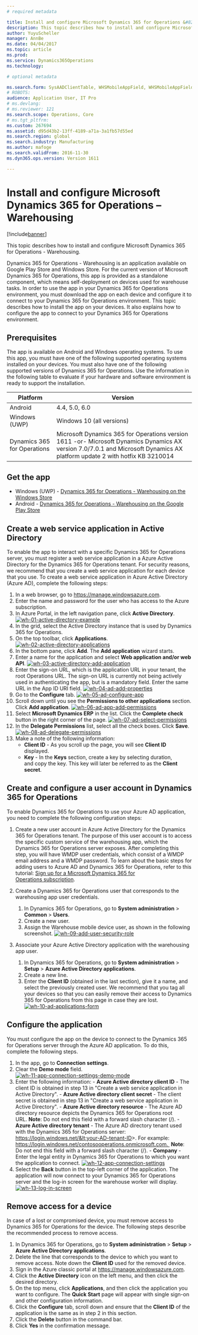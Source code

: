 ```yaml
---
# required metadata

title: Install and configure Microsoft Dynamics 365 for Operations &#8211; Warehousing
description: This topic describes how to install and configure Microsoft Dynamics 365 for Operations - Warehousing.
author: YuyuScheller
manager: AnnBe
ms.date: 04/04/2017
ms.topic: article
ms.prod: 
ms.service: Dynamics365Operations
ms.technology: 

# optional metadata

ms.search.form: SysAADClientTable, WHSMobileAppField, WHSMobileAppFieldPriority, WHSRFMenu, WHSRFMenuItem, WHSWorker
# ROBOTS: 
audience: Application User, IT Pro
# ms.devlang: 
# ms.reviewer: 121
ms.search.scope: Operations, Core
# ms.tgt_pltfrm: 
ms.custom: 267694
ms.assetid: d95d43b2-13ff-4189-a71a-3a1fb57d55ed
ms.search.region: global
ms.search.industry: Manufacturing
ms.author: mafoge
ms.search.validFrom: 2016-11-30
ms.dyn365.ops.version: Version 1611

---
```


# Install and configure Microsoft Dynamics 365 for Operations &#8211; Warehousing

[!include[banner](../includes/banner.md)]


This topic describes how to install and configure Microsoft Dynamics 365 for Operations - Warehousing.

Dynamics 365 for Operations - Warehousing is an application available on Google Play Store and Windows Store. For the current version of Microsoft Dynamics 365 for Operations, this app is provided as a standalone component, which means self-deployment on devices used for warehouse tasks. In order to use the app in your Dynamics 365 for Operations environment, you must download the app on each device and configure it to connect to your Dynamics 365 for Operations environment. This topic describes how to install the app on your devices. It also explains how to configure the app to connect to your Dynamics 365 for Operations environment.

## Prerequisites
The app is available on Android and Windows operating systems. To use this app, you must have one of the following supported operating systems installed on your devices. You must also have one of the following supported versions of Dynamics 365 for Operations. Use the information in the following table to evaluate if your hardware and software environment is ready to support the installation.

| Platform                    | Version                                                                                                                                                                     |
|-----------------------------|-----------------------------------------------------------------------------------------------------------------------------------------------------------------------------|
| Android                     | 4.4, 5.0, 6.0                                                                                                                                                               |
| Windows (UWP)               | Windows 10 (all versions)                                                                                                                                                   |
| Dynamics 365 for Operations | Microsoft Dynamics 365 for Operations version 1611 -or- Microsoft Dynamics Dynamics AX version 7.0/7.0.1 and Microsoft Dynamics AX platform update 2 with hotfix KB 3210014 |

## Get the app
-   Windows (UWP) - [Dynamics 365 for Operations - Warehousing on the Windows Store](https://www.microsoft.com/store/apps/9p1bffd5tstm)
-   Android - [Dynamics 365 for Operations - Warehousing on the Google Play Store](https://play.google.com/store/apps/details?id=com.Microsoft.Dynamics365forOperationsWarehousing)

## Create a web service application in Active Directory
To enable the app to interact with a specific Dynamics 365 for Operations server, you must register a web service application in a Azure Active Directory for the Dynamics 365 for Operations tenant. For security reasons, we recommend that you create a web service application for each device that you use. To create a web service application in Azure Active Directory (Azure AD), complete the following steps:

1.  In a web browser, go to <https://manage.windowsazure.com>.
2.  Enter the name and password for the user who has access to the Azure subscription.
3.  In Azure Portal, in the left navigation pane, click **Active Directory**.[](./media/wh-01-active-directory-example.png)[![wh-01-active-directory-example](./media/wh-01-active-directory-example.png)](./media/wh-01-active-directory-example.png)
4.  In the grid, select the Active Directory instance that is used by Dynamics 365 for Operations.
5.  On the top toolbar, click **Applications**. [![wh-02-active-directory-applications](./media/wh-02-active-directory-applications-1024x197.png)](./media/wh-02-active-directory-applications.png)
6.  In the bottom pane, click **Add**. The **Add application** wizard starts.
7.  Enter a name for the application and select **Web application and/or web API**. [![wh-03-active-directory-add-application](./media/wh-03-active-directory-add-application.png)](./media/wh-03-active-directory-add-application.png)
8.  Enter the sign-on URL, which is the application URL in your tenant, the root Operations URL. The sign-on URL is currently not being actively used in authenticating the app, but is a mandatory field. Enter the same URL in the App ID URI field. [![wh-04-ad-add-properties](./media/wh-04-ad-add-properties.png)](./media/wh-04-ad-add-properties.png)
9.  Go to the **Configure** tab. [![wh-05-ad-configure-app](./media/wh-05-ad-configure-app.png)](./media/wh-05-ad-configure-app.png)
10. Scroll down until you see the **Permissions to other applications** section. Click **Add application**. [![wh-06-ad-app-add-permissions](./media/wh-06-ad-app-add-permissions.png)](./media/wh-06-ad-app-add-permissions.png)
11. Select **Microsoft Dynamics ERP** in the list. Click the **Complete check** button in the right corner of the page. [![wh-07-ad-select-permissions](./media/wh-07-ad-select-permissions.png)](./media/wh-07-ad-select-permissions.png)
12. In the **Delegate Permissions** list, select all the check boxes. Click **Save**. [![wh-08-ad-delegate-permissions](./media/wh-08-ad-delegate-permissions.png)](./media/wh-08-ad-delegate-permissions.png)
13. Make a note of the following information:
    -   **Client ID** - As you scroll up the page, you will see **Client ID** displayed.
    -   **Key** - In the **Keys** section, create a key by selecting duration, and copy the key. This key will later be referred to as the **Client secret**.

## Create and configure a user account in Dynamics 365 for Operations
To enable Dynamics 365 for Operations to use your Azure AD application, you need to complete the following configuration steps:

1.  Create a new user account in Azure Active Directory for the Dynamics 365 for Operations tenant. The purpose of this user account is to access the specific custom service of the warehousing app, which the Dynamics 365 for Operations server exposes. After completing this step, you will have WMDP user credentials, which consist of a WMDP email address and a WMDP password. To learn about the basic steps for adding users to Azure AD and Dynamics 365 for Operations, refer to this tutorial: [Sign up for a Microsoft Dynamics 365 for Operations subscription](/dynamics365/operations/dev-itpro/dev-tools/sign-up-preview-subscription).
2.  Create a Dynamics 365 for Operations user that corresponds to the warehousing app user credentials.
    1.  In Dynamics 365 for Operations, go to **System administration** &gt; **Common** &gt; **Users**.
    2.  Create a new user.
    3.  Assign the Warehouse mobile device user, as shown in the following screenshot. [![wh-09-add-user-security-role](./media/wh-09-add-user-security-role.png)](./media/wh-09-add-user-security-role.png)

3.  Associate your Azure Active Directory application with the warehousing app user.
    1.  In Dynamics 365 for Operations, go to **System administration** &gt; **Setup** &gt; **Azure Active Directory applications**.
    2.  Create a new line.
    3.  Enter the **Client ID** (obtained in the last section), give it a name, and select the previously created user. We recommend that you tag all your devices so that you can easily remove their access to Dynamics 365 for Operations from this page in case they are lost. [![wh-10-ad-applications-form](./media/wh-10-ad-applications-form.png)](./media/wh-10-ad-applications-form.png)

## Configure the application
You must configure the app on the device to connect to the Dynamics 365 for Operations server through the Azure AD application. To do this, complete the following steps.

1.  In the app, go to **Connection settings**.
2.  Clear the **Demo mode** field. [![wh-11-app-connection-settings-demo-mode](./media/wh-11-app-connection-settings-demo-mode-169x300.png)](./media/wh-11-app-connection-settings-demo-mode.png)
3.  Enter the following information: - **Azure Active directory client ID** - The client ID is obtained in step 13 in "Create a web service application in Active Directory". - **Azure Active directory client secret** - The client secret is obtained in step 13 in "Create a web service application in Active Directory". - **Azure Active directory resource** - The Azure AD directory resource depicts the Dynamics 365 for Operations root URL. **Note**: Do not end this field with a forward slash character (/). - **Azure Active directory tenant** - The Azure AD directory tenant used with the Dynamics 365 for Operations server: https://login.windows.net/&lt;your-AD-tenant-ID&gt;. For example: https://login.windows.net/contosooperations.onmicrosoft.com. 
**Note**: Do not end this field with a forward slash character (/). - **Company** - Enter the legal entity in Dynamics 365 for Operations to which you want the application to connect. [![wh-12-app-connection-settings](./media/wh-12-app-connection-settings-169x300.png)](./media/wh-12-app-connection-settings.png)
4.  Select the **Back** button in the top-left corner of the application. The application will now connect to your Dynamics 365 for Operations server and the log-in screen for the warehouse worker will display. [![wh-13-log-in-screen](./media/wh-13-log-in-screen-180x300.png)](./media/wh-13-log-in-screen.png)

## Remove access for a device
In case of a lost or compromised device, you must remove access to Dynamics 365 for Operations for the device. The following steps describe the recommended process to remove access.

1.  In Dynamics 365 for Operations, go to **System administration** &gt; **Setup** &gt; **Azure Active Directory applications**.
2.  Delete the line that corresponds to the device to which you want to remove access. Note down the **Client ID** used for the removed device.
3.  Sign in the Azure classic portal at <https://manage.windowsazure.com>.
4.  Click the **Active Directory** icon on the left menu, and then click the desired directory.
5.  On the top menu, click **Applications**, and then click the application you want to configure. The **Quick Start** page will appear with single sign-on and other configuration information.
6.  Click the **Configure** tab, scroll down and ensure that the **Client ID** of the application is the same as in step 2 in this section.
7.  Click the **Delete** button in the command bar.
8.  Click **Yes** in the confirmation message.




